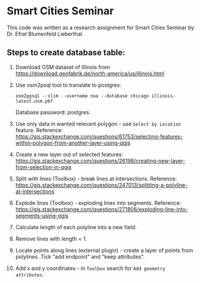 # Smart Cities Seminar

This code was written as a research assignment for Smart Cities Seminar by Dr. Efrat Blumenfeld Lieberthal.

## Steps to create database table:
1. Download OSM dataset of Illinois from https://download.geofabrik.de/north-america/us/illinois.html
2. Use osm2psql tool to translate to postgres:

    `osm2pgsql --slim --username noa --database chicago illinois-latest.osm.pbf`
    
    Database password: postgres.
3. Use only data in wanted relevant polygon - use `Select by Location` feature. Reference: https://gis.stackexchange.com/questions/61753/selecting-features-within-polygon-from-another-layer-using-qgis
4. Create a new layer out of selected features: https://gis.stackexchange.com/questions/26198/creating-new-layer-from-selection-in-qgis
5. Split with lines (Toolbox) - break lines at intersections. Reference: https://gis.stackexchange.com/questions/247013/splitting-a-polyline-at-intersections
6. Explode lines (Toolbox) - exploding lines into segments. Reference: https://gis.stackexchange.com/questions/271806/exploding-line-into-segments-using-qgis
7. Calculate length of each polyline into a new field.
8. Remove lines with length < 1.
9. Locate points along lines (external plugin) - create a layer of points from polylines. Tick "add endpoint" and "keep attributes".
10. Add x and y coordinates - in `Toolbox` search for `Add geometry attributes`.
